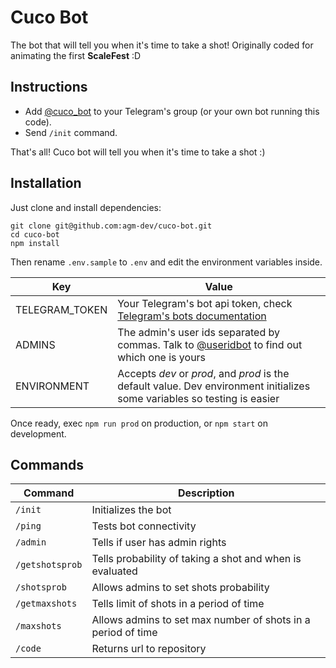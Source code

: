 # Cuco Bot

The bot that will tell you when it's time to take a shot! Originally coded for animating the first __ScaleFest__ :D

## Instructions

- Add [@cuco_bot](https://telegram.me/cuco_bot) to your Telegram's group (or your own bot running this code).
- Send `/init` command.

That's all! Cuco bot will tell you when it's time to take a shot :)


## Installation

Just clone and install dependencies:

```
git clone git@github.com:agm-dev/cuco-bot.git
cd cuco-bot
npm install
```

Then rename `.env.sample` to `.env` and edit the environment variables inside.

| Key | Value |
|-----|-------|
| TELEGRAM_TOKEN | Your Telegram's bot api token, check [Telegram's bots documentation](https://core.telegram.org/bots) |
| ADMINS | The admin's user ids separated by commas. Talk to [@useridbot](https://telegram.me/useridbot) to find out which one is yours |
| ENVIRONMENT | Accepts _dev_ or _prod_, and _prod_ is the default value. Dev environment initializes some variables so testing is easier |

Once ready, exec `npm run prod` on production, or `npm start` on development.

## Commands

| Command | Description |
|---------|-------------|
| `/init` | Initializes the bot |
| `/ping` | Tests bot connectivity |
| `/admin` | Tells if user has admin rights |
| `/getshotsprob` | Tells probability of taking a shot and when is evaluated |
| `/shotsprob` | Allows admins to set shots probability |
| `/getmaxshots` | Tells limit of shots in a period of time |
| `/maxshots` | Allows admins to set max number of shots in a period of time |
| `/code` | Returns url to repository |
